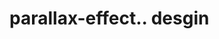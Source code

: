 # parallax-effect.. desgin                                                                                                                                                                                                                                                                                                        
